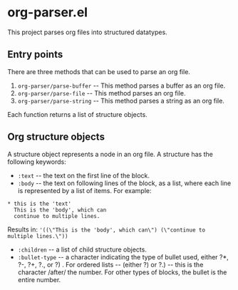 # org-parser.el

This project parses org files into structured datatypes.

## Entry points

There are three methods that can be used to parse an org file.

1. `org-parser/parse-buffer` -- This method parses a buffer as an org file.
2. `org-parser/parse-file` -- This method parses an org file.
3. `org-parser/parse-string` -- This method parses a string as an org file.

Each function returns a list of structure objects.

## Org structure objects

A structure object represents a node in an org file. A structure has the following keywords:

* `:text` -- the text on the first line of the block.
* `:body` -- the text on following lines of the block, as a list, where each line is represented by a list of items.
For example:
```
* this is the 'text'
  This is the 'body', which can
  continue to multiple lines.
```
Results in:
`'((\"This is the 'body', which can\") (\"continue to multiple lines.\"))`
* `:children` -- a list of child structure objects.
* `:bullet-type` -- a character indicating the type of bullet used,
    either ?*, ?-, ?+, ?., or ?) .  For ordered lists --
    (either ?\) or ?.) -- this is the character /after/ the number.
    For other types of blocks, the bullet is the entire number.